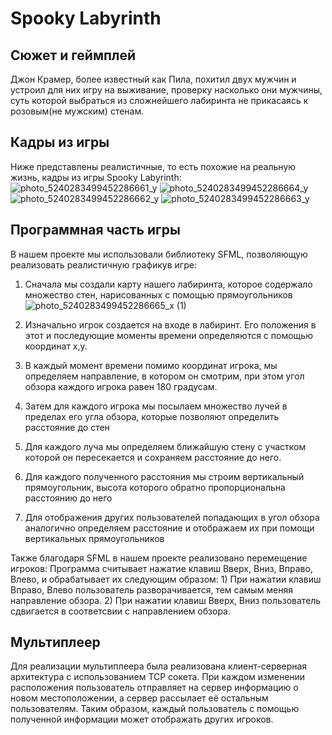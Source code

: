 # Spooky Labyrinth

## Сюжет и геймплей

Джон Крамер, более известный как Пила, похитил двух мужчин и устроил для них игру на выживание, проверку насколько они мужчины, суть которой выбраться из сложнейшего лабиринта не прикасаясь к розовым(не мужским) стенам.

## Кадры из игры
Ниже представлены реалистичные, то есть похожие на реальную жизнь, кадры из игры Spooky Labyrinth:
![photo_5240283499452286661_y](https://user-images.githubusercontent.com/91669954/207206206-af497311-0949-428d-8060-764c9c50f94d.jpg)
![photo_5240283499452286664_y](https://user-images.githubusercontent.com/91669954/207206214-33d54dc1-0f56-4fc2-9ad6-0bea5ba12610.jpg)
![photo_5240283499452286662_y](https://user-images.githubusercontent.com/91669954/207206223-6bdc5c20-3fc5-44ec-9d30-4b6f1747cb7c.jpg)
![photo_5240283499452286663_y](https://user-images.githubusercontent.com/91669954/207206230-0e7f1437-13ce-4a74-a31b-21e893380716.jpg)



## Программная часть игры
В нашем проекте мы использовали библиотеку SFML, позволяющую реализовать реалистичную графикув игре:
1) Сначала мы создали карту нашего лабиринта, которое содержало множество стен, нарисованных с помощью прямоугольников ![photo_5240283499452286665_x (1)](https://user-images.githubusercontent.com/91669954/207206316-ca0ce860-fbd2-4743-afef-2571bd6a9857.jpg)

2) Изначально игрок создается на входе в лабиринт. Его положения в этот и последующие моменты времени определяются с помощью координат x,y.
3) В каждый момент времени помимо координат игрока, мы определяем направление, в котором он смотрим, при этом угол обзора каждого игрока равен 180 градусам.
4) Затем для каждого игрока мы посылаем множество лучей в пределах его угла обзора, которые позволяют определить расстояние до стен
5) Для каждого луча мы определяем ближайшую стену с участком которой он пересекается и сохраняем расстояние до него.
6) Для каждого полученного расстояния мы строим вертикальный прямоугольник, высота которого обратно пропорциональна расстоянию до него
7) Для отображения других пользователей попадающих в угол обзора аналогично определяем расстояние и отображаем их при помощи вертикальных прямоугольников

Также благодаря SFML в нашем проекте реализовано перемещение игроков:
Программа считывает нажатие клавиш Вверх, Вниз, Вправо, Влево, и обрабатывает их следующим образом:
	1)  При нажатии клавиш Вправо, Влево пользователь разворачивается, тем самым меняя направление обзора.
	2) При нажатии клавиш Вверх, Вниз пользователь сдвигается в соответсвии с направлением обзора.
## Мультиплеер
Для реализации мультиплеера была реализована клиент-серверная архитектура с использованием TCP сокета.
При каждом изменении расположения пользователь отправляет на сервер информацию о новом местоположении, а сервер рассылает её остальным пользователям.
Таким образом, каждый пользователь с помощью полученной информации может отображать других игроков.
